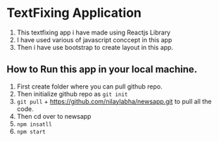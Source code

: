 # TextFixing Application
1. This textfixing app i have made using Reactjs Library
2. I have used various of javascript conccept in this app
3. Then i have use bootstrap to create layout in this app.

## How to Run this app in your local machine.
1. First create folder where you can pull github repo.
2. Then initialize github repo as `git init`
3. `git pull` + https://github.com/nilaylabha/newsapp.git to pull all the code.
4. Then cd over to newsapp
5. `npm insatll` 
6.  `npm start`
